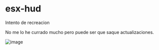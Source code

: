 # esx-hud

Intento de recreacion

No me lo he currado mucho pero puede ser que saque actualizaciones.

![image](https://user-images.githubusercontent.com/94126308/170792784-4497941e-784c-47ec-84e8-c55502ddf9d9.png)
